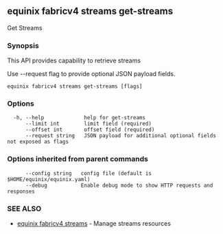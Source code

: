 ## equinix fabricv4 streams get-streams

Get Streams

### Synopsis

This API provides capability to retrieve streams

Use --request flag to provide optional JSON payload fields.

```
equinix fabricv4 streams get-streams [flags]
```

### Options

```
  -h, --help             help for get-streams
      --limit int        limit field (required)
      --offset int       offset field (required)
      --request string   JSON payload for additional optional fields not exposed as flags
```

### Options inherited from parent commands

```
      --config string   config file (default is $HOME/equinix/equinix.yaml)
      --debug           Enable debug mode to show HTTP requests and responses
```

### SEE ALSO

* [equinix fabricv4 streams](equinix_fabricv4_streams.md)	 - Manage streams resources

